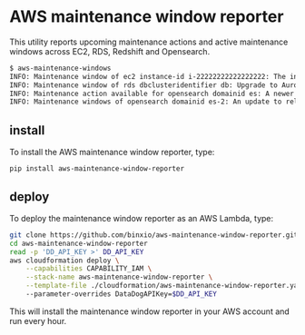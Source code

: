 # AWS maintenance window reporter
This utility reports upcoming maintenance actions and active maintenance windows across EC2,
RDS, Redshift and Opensearch.

```bash
$ aws-maintenance-windows
INFO: Maintenance window of ec2 instance-id i-22222222222222222: The instance is running on degraded hardware on 2022-03-28 00:00:00+00:00
INFO: Maintenance window of rds dbclusteridentifier db: Upgrade to Aurora PostgreSQL 2.9.2 on 2022-03-16 04:00:00+00:00
INFO: Maintenance action available for opensearch domainid es: A newer release R20211203-P4 is available.
INFO: Maintenance windows of opensearch domainid es-2: An update to release R20211203-P5 has been requested and is pending. Before the update starts, you can cancel it any time on 2022-03-20 00:00:00+00:00
```

## install
To install the AWS maintenance window reporter, type:

```
pip install aws-maintenance-window-reporter
```

## deploy
To deploy the maintenance window reporter as an AWS Lambda, type:

```sh
git clone https://github.com/binxio/aws-maintenance-window-reporter.git
cd aws-maintenance-window-reporter
read -p 'DD_API_KEY >' DD_API_KEY
aws cloudformation deploy \
	--capabilities CAPABILITY_IAM \
	--stack-name aws-maintenance-window-reporter \
	--template-file ./cloudformation/aws-maintenance-window-reporter.yaml \ 
	--parameter-overrides DataDogAPIKey=$DD_API_KEY
```
This will install the maintenance window reporter in your AWS account and run every hour.

